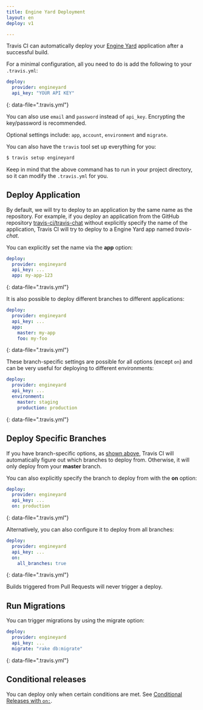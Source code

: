 ```yaml
---
title: Engine Yard Deployment
layout: en
deploy: v1

---
```


Travis CI can automatically deploy your [Engine Yard](https://www.engineyard.com/) application after a successful build.

For a minimal configuration, all you need to do is add the following to your `.travis.yml`:

```yaml
deploy:
  provider: engineyard
  api_key: "YOUR API KEY"
```
{: data-file=".travis.yml"}

You can also use `email` and `password` instead of `api_key`. Encrypting the key/password is recommended.

Optional settings include: `app`, `account`, `environment` and `migrate`.

You can also have the `travis` tool set up everything for you:

```bash
$ travis setup engineyard
```

Keep in mind that the above command has to run in your project directory, so it can modify the `.travis.yml` for you.

## Deploy Application 

By default, we will try to deploy to an application by the same name as the repository. For example, if you deploy an application from the GitHub repository [travis-ci/travis-chat](https://github.com/travis-ci/travis-chat) without explicitly specify the name of the application, Travis CI will try to deploy to a Engine Yard app named *travis-chat*.

You can explicitly set the name via the **app** option:

```yaml
deploy:
  provider: engineyard
  api_key: ...
  app: my-app-123
```
{: data-file=".travis.yml"}

It is also possible to deploy different branches to different applications:

```yaml
deploy:
  provider: engineyard
  api_key: ...
  app:
    master: my-app
    foo: my-foo
```
{: data-file=".travis.yml"}

These branch-specific settings are possible for all options (except `on`) and can be very useful for deploying to different environments:

```yaml
deploy:
  provider: engineyard
  api_key: ...
  environment:
    master: staging
    production: production
```
{: data-file=".travis.yml"}

## Deploy Specific Branches

If you have branch-specific options, as [shown above](#application-or-environment-to-deploy), Travis CI will automatically figure out which branches to deploy from. Otherwise, it will only deploy from your **master** branch.

You can also explicitly specify the branch to deploy from with the **on** option:

```yaml
deploy:
  provider: engineyard
  api_key: ...
  on: production
```
{: data-file=".travis.yml"}

Alternatively, you can also configure it to deploy from all branches:

```yaml
deploy:
  provider: engineyard
  api_key: ...
  on:
    all_branches: true
```
{: data-file=".travis.yml"}

Builds triggered from Pull Requests will never trigger a deploy.

## Run Migrations

You can trigger migrations by using the migrate option:

```yaml
deploy:
  provider: engineyard
  api_key: ...
  migrate: "rake db:migrate"
```
{: data-file=".travis.yml"}

## Conditional releases

You can deploy only when certain conditions are met.
See [Conditional Releases with `on:`](/user/deployment/#conditional-releases-with-on).
